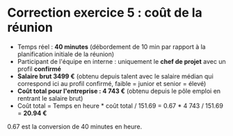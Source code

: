 # Correction exercice 5 : coût de la réunion

- Temps réel : **40 minutes** (débordement de 10 min par rapport à la planification initiale de la réunion)
- Participant de l'équipe en interne : uniquement le **chef de projet** avec un profil **confirmé** 
- **Salaire brut 3499 €** (obtenu depuis talent avec le salaire médian qui correspond ici au profil confirmé, faible = junior et senior = élevé)
- **Coût total pour l'entreprise : 4 743 €** (obtenu depuis le pôle emploi en rentrant le salaire brut)
- Coût total = Temps en heure * coût total / 151.69 = 0.67 * 4 743 / 151.69 = **20.94 €**

0.67 est la conversion de 40 minutes en heure.
